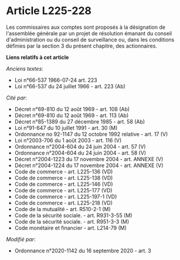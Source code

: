 # Article L225-228

Les commissaires aux comptes sont proposés à la désignation de l'assemblée générale par un projet de résolution émanant du
conseil d'administration ou du conseil de surveillance ou, dans les conditions définies par la section 3 du présent chapitre,
des actionnaires.

**Liens relatifs à cet article**

_Anciens textes_:

  - Loi n°66-537 1966-07-24 art. 223
  - Loi n°66-537 du 24 juillet 1966 - art. 223 (Ab)

_Cité par_:

  - Décret n°69-810 du 12 août 1969 - art. 108 (Ab)
  - Décret n°69-810 du 12 août 1969 - art. 113 (Ab)
  - Décret n°85-1389 du 27 décembre 1985 - art. 58 (Ab)
  - Loi n°91-647 du 10 juillet 1991 - art. 30 (M)
  - Ordonnance no 92-1147 du 12 octobre 1992 relative  - art. 17 (V)
  - Loi n°2003-706 du 1 août 2003 - art. 116 (V)
  - Ordonnance n°2004-604 du 24 juin 2004 - art. 57 (V)
  - Ordonnance n°2004-604 du 24 juin 2004 - art. 58 (V)
  - Décret n°2004-1223 du 17 novembre 2004 - art. ANNEXE (V)
  - Décret n°2004-1224 du 17 novembre 2004 - art. ANNEXE (V)
  - Code de commerce - art. L225-136 (VD)
  - Code de commerce - art. L225-138 (VD)
  - Code de commerce - art. L225-146 (VD)
  - Code de commerce - art. L225-177 (VD)
  - Code de commerce - art. L225-197-1 (VD)
  - Code de commerce - art. L225-218 (VD)
  - Code de la mutualité - art. R510-2-1 (M)
  - Code de la sécurité sociale. - art. R931-3-55 (M)
  - Code de la sécurité sociale. - art. R951-3-3 (M)
  - Code monétaire et financier - art. L214-79 (M)

_Modifié par_:

  - Ordonnance n°2020-1142 du 16 septembre 2020 - art. 3
